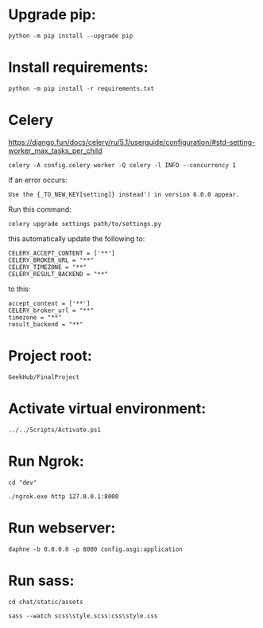 # Upgrade pip:

`python -m pip install --upgrade pip`

# Install requirements:

`python -m pip install -r requirements.txt`

# Celery

https://django.fun/docs/celery/ru/5.1/userguide/configuration/#std-setting-worker_max_tasks_per_child

`celery -A config.celery worker -Q celery -l INFO --concurrency 1`

If an error occurs:

`Use the {_TO_NEW_KEY[setting]} instead') in version 6.0.0 appear.`

Run this command:

`celery upgrade settings path/to/settings.py`

this automatically update the following to:

```
CELERY_ACCEPT_CONTENT = ['**']
CELERY_BROKER_URL = "**"
CELERY_TIMEZONE = "**"
CELERY_RESULT_BACKEND = "**"
```

to this:

```
accept_content = ['**']
CELERY_broker_url = "**"
timezone = "**"
result_backend = "**"
```

# Project root:

`GeekHub/FinalProject`

# Activate virtual environment:

`../../Scripts/Activate.ps1`

# Run Ngrok:

`cd "dev"`

`./ngrok.exe http 127.0.0.1:8000`

# Run webserver:

`daphne -b 0.0.0.0 -p 8000 config.asgi:application`

# Run sass:

`cd chat/static/assets`

`sass --watch scss\style.scss:css\style.css`
